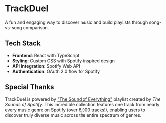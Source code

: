 # TrackDuel

A fun and engaging way to discover music and build playlists through song-vs-song comparison.

## Tech Stack

- **Frontend**: React with TypeScript
- **Styling**: Custom CSS with Spotify-inspired design
- **API Integration**: Spotify Web API
- **Authentication**: OAuth 2.0 flow for Spotify

## Special Thanks

TrackDuel is powered by ["The Sound of Everything"](https://open.spotify.com/playlist/69fEt9DN5r4JQATi52sRtq) playlist created by *The Sounds of Spotify*. This incredible collection features one track from nearly every music genre on Spotify (over 6,000 tracks!), enabling users to discover truly diverse music across the entire spectrum of genres.
